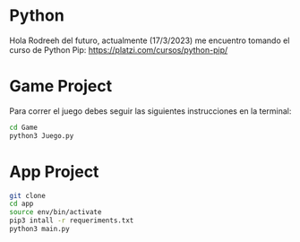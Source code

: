 # Python
Hola Rodreeh del futuro, actualmente (17/3/2023) me encuentro tomando el curso de
Python Pip: https://platzi.com/cursos/python-pip/

# Game Project

Para correr el juego debes seguir las siguientes
instrucciones en la terminal:

```sh
cd Game
python3 Juego.py
```

# App Project

```sh
git clone
cd app
source env/bin/activate
pip3 intall -r requeriments.txt
python3 main.py
```